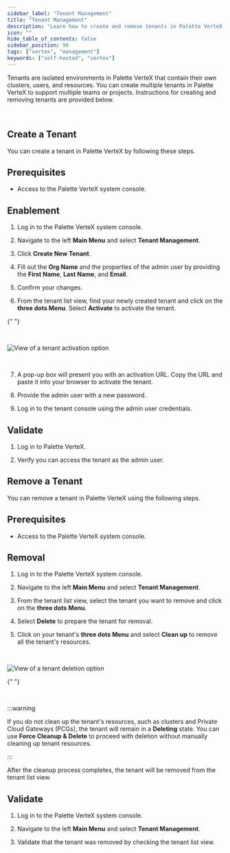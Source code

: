 ```yaml
---
sidebar_label: "Tenant Management"
title: "Tenant Management"
description: "Learn how to create and remove tenants in Palette VerteX."
icon: ""
hide_table_of_contents: false
sidebar_position: 90
tags: ["vertex", "management"]
keywords: ["self-hosted", "vertex"]
---
```


Tenants are isolated environments in Palette VerteX that contain their own clusters, users, and resources. You can
create multiple tenants in Palette VerteX to support multiple teams or projects. Instructions for creating and removing
tenants are provided below.

<br />

## Create a Tenant

You can create a tenant in Palette VerteX by following these steps.

## Prerequisites

- Access to the Palette VerteX system console.

## Enablement

1. Log in to the Palette VerteX system console.

2. Navigate to the left **Main Menu** and select **Tenant Management**.

3. Click **Create New Tenant**.

4. Fill out the **Org Name** and the properties of the admin user by providing the **First Name**, **Last Name**, and
   **Email**.

5. Confirm your changes.

6. From the tenant list view, find your newly created tenant and click on the **three dots Menu**. Select **Activate**
   to activate the tenant.

{" "}

<br />

![View of a tenant activation option](/vertex_system-management_tenant-management_activate-tenant.png)

<br />

7. A pop-up box will present you with an activation URL. Copy the URL and paste it into your browser to activate the
   tenant.

8. Provide the admin user with a new password.

9. Log in to the tenant console using the admin user credentials.

## Validate

1. Log in to Palette VerteX.

2. Verify you can access the tenant as the admin user.

## Remove a Tenant

You can remove a tenant in Palette VerteX using the following steps.

## Prerequisites

- Access to the Palette VerteX system console.

## Removal

1. Log in to the Palette VerteX system console.

2. Navigate to the left **Main Menu** and select **Tenant Management**.

3. From the tenant list view, select the tenant you want to remove and click on the **three dots Menu**.

4. Select **Delete** to prepare the tenant for removal.

5. Click on your tenant's **three dots Menu** and select **Clean up** to remove all the tenant's resources.

<br />

![View of a tenant deletion option](/vertex_system-management_tenant-management_remove-tenant.png)

{" "}

<br />

:::warning

If you do not clean up the tenant's resources, such as clusters and Private Cloud Gateways (PCGs), the tenant will
remain in a **Deleting** state. You can use **Force Cleanup & Delete** to proceed with deletion without manually
cleaning up tenant resources.

:::

After the cleanup process completes, the tenant will be removed from the tenant list view.

## Validate

1. Log in to the Palette VerteX system console.

2. Navigate to the left **Main Menu** and select **Tenant Management**.

3. Validate that the tenant was removed by checking the tenant list view.
